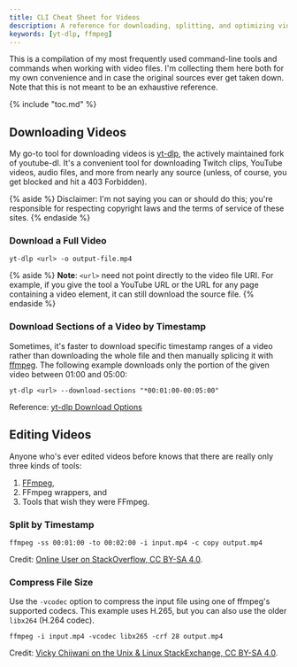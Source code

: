```yaml
---
title: CLI Cheat Sheet for Videos
description: A reference for downloading, splitting, and optimizing videos with CLI tools.
keywords: [yt-dlp, ffmpeg]
---
```


This is a compilation of my most frequently used command-line tools and commands when working with video files. I'm collecting them here both for my own convenience and in case the original sources ever get taken down. Note that this is not meant to be an exhaustive reference.

{% include "toc.md" %}

## Downloading Videos

My go-to tool for downloading videos is [yt-dlp](https://github.com/yt-dlp/yt-dlp), the actively maintained fork of youtube-dl. It's a convenient tool for downloading Twitch clips, YouTube videos, audio files, and more from nearly any source (unless, of course, you get blocked and hit a 403 Forbidden).

{% aside %}
Disclaimer: I'm not saying you can or should do this; you're responsible for respecting copyright laws and the terms of service of these sites.
{% endaside %}

### Download a Full Video

``` {data-copyable="true"}
yt-dlp <url> -o output-file.mp4
```

{% aside %}
**Note**: `<url>` need not point directly to the video file URI. For example, if you give the tool a YouTube URL or the URL for any page containing a video element, it can still download the source file.
{% endaside %}

### Download Sections of a Video by Timestamp

Sometimes, it's faster to download specific timestamp ranges of a video rather than downloading the whole file and then manually splicing it with [ffmpeg](#ffmpeg). The following example downloads only the portion of the given video between 01:00 and 05:00:

``` {data-copyable="true"}
yt-dlp <url> --download-sections "*00:01:00-00:05:00"
```

Reference: [yt-dlp Download Options](https://github.com/yt-dlp/yt-dlp?tab=readme-ov-file#download-options)

## Editing Videos

Anyone who's ever edited videos before knows that there are really only three kinds of tools:

1. [FFmpeg](https://www.ffmpeg.org/),
2. FFmpeg wrappers, and
3. Tools that wish they were FFmpeg.

### Split by Timestamp

``` {data-copyable="true"}
ffmpeg -ss 00:01:00 -to 00:02:00 -i input.mp4 -c copy output.mp4
```

Credit: [Online User on StackOverflow, CC BY-SA 4.0](https://stackoverflow.com/a/42827058/5323344).

### Compress File Size

Use the `-vcodec` option to compress the input file using one of ffmpeg's supported codecs. This example uses H.265, but you can also use the older `libx264` (H.264 codec). 

``` {data-copyable="true"}
ffmpeg -i input.mp4 -vcodec libx265 -crf 28 output.mp4
```

Credit: [Vicky Chijwani on the Unix & Linux StackExchange, CC BY-SA 4.0](https://unix.stackexchange.com/a/38380/311005).